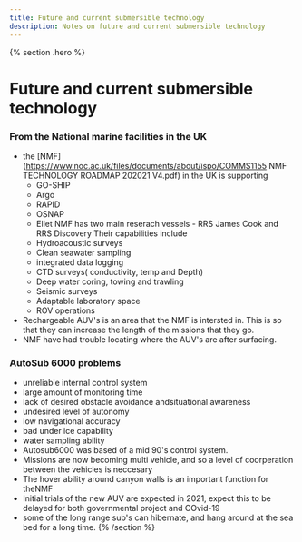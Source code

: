 ```yaml
---
title: Future and current submersible technology
description: Notes on future and current submersible technology
---
```


{% section .hero %}

# Future and current submersible technology
### From the National marine facilities in the UK
- the [NMF](https://www.noc.ac.uk/files/documents/about/ispo/COMMS1155 NMF TECHNOLOGY ROADMAP 202021 V4.pdf) in the UK is supporting
    - GO-SHIP
    - Argo
    - RAPID
    - OSNAP
    - Ellet
NMF has two main reserach vessels - RRS James Cook and RRS Discovery Their capabilities include
    - Hydroacoustic surveys
    - Clean seawater sampling
    - integrated data logging
    - CTD surveys( conductivity, temp and Depth)
    - Deep water coring, towing and trawling
    - Seismic surveys
    - Adaptable laboratory space
    - ROV operations
- Rechargeable AUV's is an area that the NMF is intersted in. This is so that they can increase the length of the missions that they go.
- NMF have had trouble locating where the AUV's are after surfacing.
### AutoSub 6000 problems
- unreliable internal control system
- large amount of monitoring time
- lack of desired obstacle avoidance andsituational awareness
- undesired level of autonomy
- low navigational accuracy
- bad under ice capability
- water sampling ability
- Autosub6000 was based of a mid 90's control system.
- Missions are now becoming multi vehicle, and so a level of coorperation between the vehicles is neccesary
- The hover ability around canyon walls is an important function for theNMF
- Initial trials of the new AUV are expected in 2021, expect this to be delayed for both governmental project and COvid-19
- some of the long range sub's can hibernate, and hang around at the sea bed for a long time.
{% /section %}